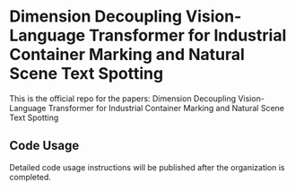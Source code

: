 # Dimension Decoupling Vision-Language Transformer for Industrial Container Marking and Natural Scene Text Spotting

This is the official repo for the papers: Dimension Decoupling Vision-Language Transformer for Industrial Container Marking and Natural Scene Text Spotting

## Code Usage
Detailed code usage instructions will be published after the organization is completed.
